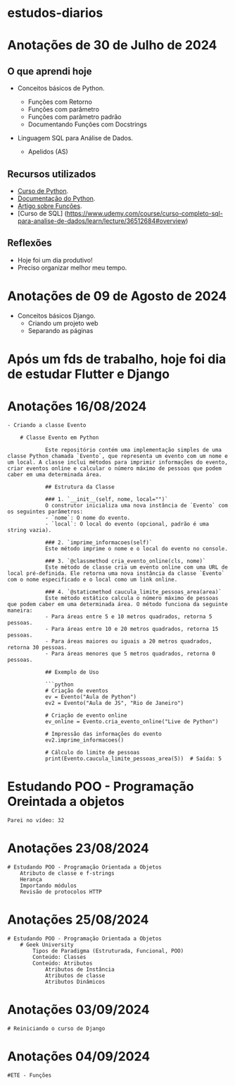 # estudos-diarios

# Anotações de 30 de Julho de 2024

## O que aprendi hoje

- Conceitos básicos de Python.
	- Funções com Retorno
	- Funções com parâmetro
	- Funções com parâmetro padrão
	- Documentando Funções com Docstrings

- Linguagem SQL para Análise de Dados.
	- Apelidos (AS)

## Recursos utilizados

- [Curso de Python](https://www.udemy.com/course/curso-de-programacao-em-python-do-basico-ao-avancado/learn/lecture/11892850#overview).
- [Documentação do Python](https://docs.python.org/pt-br/3/library/functions.html).
- [Artigo sobre Funções](https://medium.com/luizalabs/fun%C3%A7%C3%B5es-em-python-entendendo-par%C3%A2metros-argumentos-args-e-kwargs-4291b1f817f6).
- [Curso de SQL] (https://www.udemy.com/course/curso-completo-sql-para-analise-de-dados/learn/lecture/36512684#overview)

## Reflexões

- Hoje foi um dia produtivo!
- Preciso organizar melhor meu tempo.


# Anotações de 09 de Agosto de 2024
- Conceitos básicos Django.
	- Criando um projeto web
	- Separando as páginas
	
# Após um fds de trabalho, hoje foi dia de estudar Flutter e Django

# Anotações 16/08/2024
	- Criando a classe Evento

		# Classe Evento em Python

				Este repositório contém uma implementação simples de uma classe Python chamada `Evento`, que representa um evento com um nome e um local. A classe inclui métodos para imprimir informações do evento, criar eventos online e calcular o número máximo de pessoas que podem caber em uma determinada área.

				## Estrutura da Classe

				### 1. `__init__(self, nome, local="")`
				O construtor inicializa uma nova instância de `Evento` com os seguintes parâmetros:
				- `nome`: O nome do evento.
				- `local`: O local do evento (opcional, padrão é uma string vazia).

				### 2. `imprime_informacoes(self)`
				Este método imprime o nome e o local do evento no console.

				### 3. `@classmethod cria_evento_online(cls, nome)`
				Este método de classe cria um evento online com uma URL de local pré-definida. Ele retorna uma nova instância da classe `Evento` com o nome especificado e o local como um link online.

				### 4. `@staticmethod caucula_limite_pessoas_area(area)`
				Este método estático calcula o número máximo de pessoas que podem caber em uma determinada área. O método funciona da seguinte maneira:
				- Para áreas entre 5 e 10 metros quadrados, retorna 5 pessoas.
				- Para áreas entre 10 e 20 metros quadrados, retorna 15 pessoas.
				- Para áreas maiores ou iguais a 20 metros quadrados, retorna 30 pessoas.
				- Para áreas menores que 5 metros quadrados, retorna 0 pessoas.

				## Exemplo de Uso

				```python
				# Criação de eventos
				ev = Evento("Aula de Python")
				ev2 = Evento("Aula de JS", "Rio de Janeiro")

				# Criação de evento online
				ev_online = Evento.cria_evento_online("Live de Python")

				# Impressão das informações do evento
				ev2.imprime_informacoes()

				# Cálculo do limite de pessoas
				print(Evento.caucula_limite_pessoas_area(5))  # Saída: 5


# Estudando POO - Programação Oreintada a objetos
	Parei no vídeo: 32

# Anotações 23/08/2024
	# Estudando POO - Programação Orientada a Objetos
		Atributo de classe e f-strings
		Herança 
		Importando módulos
		Revisão de protocolos HTTP

# Anotações 25/08/2024
	# Estudando POO - Programação Orientada a Objetos
		# Geek University
			Tipos de Paradigma (Estruturada, Funcional, POO)
			Conteúdo: Classes
			Conteúdo: Atributos
				Atributos de Instância
				Atributos de classe
				Atributos Dinâmicos

# Anotações 03/09/2024
	# Reiniciando o curso de Django

# Anotações 04/09/2024
	#ETE - Funções